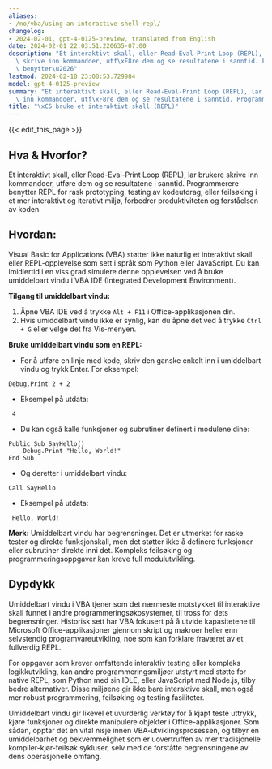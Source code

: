 ```yaml
---
aliases:
- /no/vba/using-an-interactive-shell-repl/
changelog:
- 2024-02-01, gpt-4-0125-preview, translated from English
date: 2024-02-01 22:03:51.220635-07:00
description: "Et interaktivt skall, eller Read-Eval-Print Loop (REPL), lar brukere\
  \ skrive inn kommandoer, utf\xF8re dem og se resultatene i sanntid. Programmerere\
  \ benytter\u2026"
lastmod: 2024-02-18 23:08:53.729984
model: gpt-4-0125-preview
summary: "Et interaktivt skall, eller Read-Eval-Print Loop (REPL), lar brukere skrive\
  \ inn kommandoer, utf\xF8re dem og se resultatene i sanntid. Programmerere benytter\u2026"
title: "\xC5 bruke et interaktivt skall (REPL)"
---
```


{{< edit_this_page >}}

## Hva & Hvorfor?

Et interaktivt skall, eller Read-Eval-Print Loop (REPL), lar brukere skrive inn kommandoer, utføre dem og se resultatene i sanntid. Programmerere benytter REPL for rask prototyping, testing av kodeutdrag, eller feilsøking i et mer interaktivt og iterativt miljø, forbedrer produktiviteten og forståelsen av koden.

## Hvordan:

Visual Basic for Applications (VBA) støtter ikke naturlig et interaktivt skall eller REPL-opplevelse som sett i språk som Python eller JavaScript. Du kan imidlertid i en viss grad simulere denne opplevelsen ved å bruke umiddelbart vindu i VBA IDE (Integrated Development Environment).

**Tilgang til umiddelbart vindu:**
1. Åpne VBA IDE ved å trykke `Alt + F11` i Office-applikasjonen din.
2. Hvis umiddelbart vindu ikke er synlig, kan du åpne det ved å trykke `Ctrl + G` eller velge det fra Vis-menyen.

**Bruke umiddelbart vindu som en REPL:**
- For å utføre en linje med kode, skriv den ganske enkelt inn i umiddelbart vindu og trykk Enter. For eksempel:

```basic
Debug.Print 2 + 2
```

- Eksempel på utdata:
```
 4
```

- Du kan også kalle funksjoner og subrutiner definert i modulene dine:

```basic
Public Sub SayHello()
    Debug.Print "Hello, World!"
End Sub
```

- Og deretter i umiddelbart vindu:
```basic
Call SayHello
```

- Eksempel på utdata:
```
 Hello, World!
```

**Merk:** Umiddelbart vindu har begrensninger. Det er utmerket for raske tester og direkte funksjonskall, men det støtter ikke å definere funksjoner eller subrutiner direkte inni det. Kompleks feilsøking og programmeringsoppgaver kan kreve full modulutvikling.

## Dypdykk

Umiddelbart vindu i VBA tjener som det nærmeste motstykket til interaktive skall funnet i andre programmeringsøkosystemer, til tross for dets begrensninger. Historisk sett har VBA fokusert på å utvide kapasitetene til Microsoft Office-applikasjoner gjennom skript og makroer heller enn selvstendig programvareutvikling, noe som kan forklare fraværet av et fullverdig REPL.

For oppgaver som krever omfattende interaktiv testing eller kompleks logikkutvikling, kan andre programmeringsmiljøer utstyrt med støtte for native REPL, som Python med sin IDLE, eller JavaScript med Node.js, tilby bedre alternativer. Disse miljøene gir ikke bare interaktive skall, men også mer robust programmering, feilsøking og testing fasiliteter.

Umiddelbart vindu gir likevel et uvurderlig verktøy for å kjapt teste uttrykk, kjøre funksjoner og direkte manipulere objekter i Office-applikasjoner. Som sådan, opptar det en vital nisje innen VBA-utviklingsprosessen, og tilbyr en umiddelbarhet og bekvemmelighet som er uovertruffen av mer tradisjonelle kompiler-kjør-feilsøk sykluser, selv med de forståtte begrensningene av dens operasjonelle omfang.
